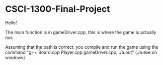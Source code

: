 # CSCI-1300-Final-Project

Hello!

The main function is in gameDriver.cpp, this is where the game is actually run.

Assuming that the path is correct, you compile and run the game using the command "g++ Board.cpp Player.cpp gameDriver.cpp; ./a.out" (./a.exe on windows)
